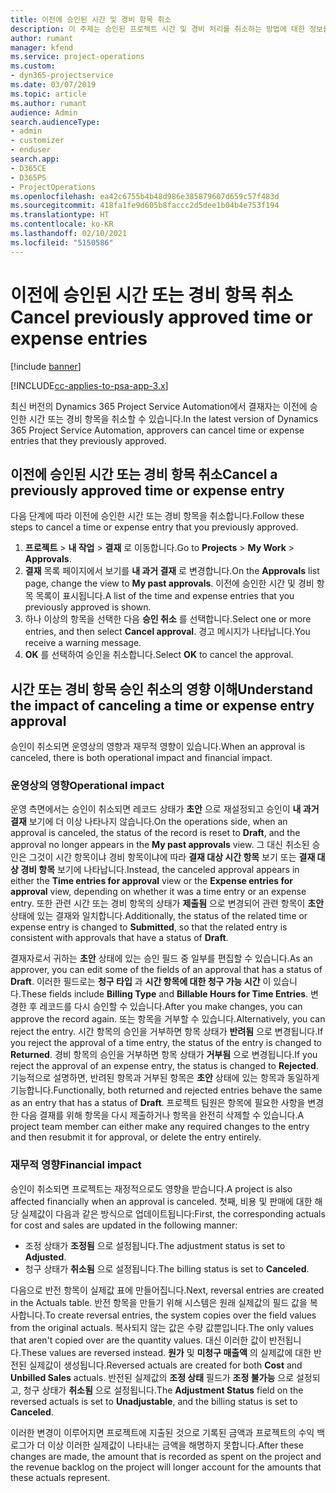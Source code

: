 ```yaml
---
title: 이전에 승인된 시간 및 경비 항목 취소
description: 이 주제는 승인된 프로젝트 시간 및 경비 처리를 취소하는 방법에 대한 정보를 제공합니다.
author: rumant
manager: kfend
ms.service: project-operations
ms.custom:
- dyn365-projectservice
ms.date: 03/07/2019
ms.topic: article
ms.author: rumant
audience: Admin
search.audienceType:
- admin
- customizer
- enduser
search.app:
- D365CE
- D365PS
- ProjectOperations
ms.openlocfilehash: ea42c6755b4b48d986e385879607d659c57f483d
ms.sourcegitcommit: 418fa1fe9d605b8faccc2d5dee1b04b4e753f194
ms.translationtype: HT
ms.contentlocale: ko-KR
ms.lasthandoff: 02/10/2021
ms.locfileid: "5150586"
---
```

# <a name="cancel-previously-approved-time-or-expense-entries"></a><span data-ttu-id="1fa75-103">이전에 승인된 시간 또는 경비 항목 취소</span><span class="sxs-lookup"><span data-stu-id="1fa75-103">Cancel previously approved time or expense entries</span></span>

[!include [banner](../includes/psa-now-project-operations.md)]

[!INCLUDE[cc-applies-to-psa-app-3.x](../includes/cc-applies-to-psa-app-3x.md)]

<span data-ttu-id="1fa75-104">최신 버전의 Dynamics 365 Project Service Automation에서 결재자는 이전에 승인한 시간 또는 경비 항목을 취소할 수 있습니다.</span><span class="sxs-lookup"><span data-stu-id="1fa75-104">In the latest version of Dynamics 365 Project Service Automation, approvers can cancel time or expense entries that they previously approved.</span></span>

## <a name="cancel-a-previously-approved-time-or-expense-entry"></a><span data-ttu-id="1fa75-105">이전에 승인된 시간 또는 경비 항목 취소</span><span class="sxs-lookup"><span data-stu-id="1fa75-105">Cancel a previously approved time or expense entry</span></span>

<span data-ttu-id="1fa75-106">다음 단계에 따라 이전에 승인한 시간 또는 경비 항목을 취소합니다.</span><span class="sxs-lookup"><span data-stu-id="1fa75-106">Follow these steps to cancel a time or expense entry that you previously approved.</span></span>

1. <span data-ttu-id="1fa75-107">**프로젝트** \> **내 작업** \> **결재** 로 이동합니다.</span><span class="sxs-lookup"><span data-stu-id="1fa75-107">Go to **Projects** \> **My Work** \> **Approvals**.</span></span>
2. <span data-ttu-id="1fa75-108">**결재** 목록 페이지에서 보기를 **내 과거 결재** 로 변경합니다.</span><span class="sxs-lookup"><span data-stu-id="1fa75-108">On the **Approvals** list page, change the view to **My past approvals**.</span></span> <span data-ttu-id="1fa75-109">이전에 승인한 시간 및 경비 항목 목록이 표시됩니다.</span><span class="sxs-lookup"><span data-stu-id="1fa75-109">A list of the time and expense entries that you previously approved is shown.</span></span>
3. <span data-ttu-id="1fa75-110">하나 이상의 항목을 선택한 다음 **승인 취소** 를 선택합니다.</span><span class="sxs-lookup"><span data-stu-id="1fa75-110">Select one or more entries, and then select **Cancel approval**.</span></span> <span data-ttu-id="1fa75-111">경고 메시지가 나타납니다.</span><span class="sxs-lookup"><span data-stu-id="1fa75-111">You receive a warning message.</span></span>
4. <span data-ttu-id="1fa75-112">**OK** 를 선택하여 승인을 취소합니다.</span><span class="sxs-lookup"><span data-stu-id="1fa75-112">Select **OK** to cancel the approval.</span></span>

## <a name="understand-the-impact-of-canceling-a-time-or-expense-entry-approval"></a><span data-ttu-id="1fa75-113">시간 또는 경비 항목 승인 취소의 영향 이해</span><span class="sxs-lookup"><span data-stu-id="1fa75-113">Understand the impact of canceling a time or expense entry approval</span></span>

<span data-ttu-id="1fa75-114">승인이 취소되면 운영상의 영향과 재무적 영향이 있습니다.</span><span class="sxs-lookup"><span data-stu-id="1fa75-114">When an approval is canceled, there is both operational impact and financial impact.</span></span>

### <a name="operational-impact"></a><span data-ttu-id="1fa75-115">운영상의 영향</span><span class="sxs-lookup"><span data-stu-id="1fa75-115">Operational impact</span></span>

<span data-ttu-id="1fa75-116">운영 측면에서는 승인이 취소되면 레코드 상태가 **초안** 으로 재설정되고 승인이 **내 과거 결재** 보기에 더 이상 나타나지 않습니다.</span><span class="sxs-lookup"><span data-stu-id="1fa75-116">On the operations side, when an approval is canceled, the status of the record is reset to **Draft**, and the approval no longer appears in the **My past approvals** view.</span></span> <span data-ttu-id="1fa75-117">그 대신 취소된 승인은 그것이 시간 항목이냐 경비 항목이냐에 따라 **결재 대상 시간 항목** 보기 또는 **결재 대상 경비 항목** 보기에 나타납니다.</span><span class="sxs-lookup"><span data-stu-id="1fa75-117">Instead, the canceled approval appears in either the **Time entries for approval** view or the **Expense entries for approval** view, depending on whether it was a time entry or an expense entry.</span></span> <span data-ttu-id="1fa75-118">또한 관련 시간 또는 경비 항목의 상태가 **제출됨** 으로 변경되어 관련 항목이 **초안** 상태에 있는 결재와 일치합니다.</span><span class="sxs-lookup"><span data-stu-id="1fa75-118">Additionally, the status of the related time or expense entry is changed to **Submitted**, so that the related entry is consistent with approvals that have a status of **Draft**.</span></span>

<span data-ttu-id="1fa75-119">결재자로서 귀하는 **초안** 상태에 있는 승인 필드 중 일부를 편집할 수 있습니다.</span><span class="sxs-lookup"><span data-stu-id="1fa75-119">As an approver, you can edit some of the fields of an approval that has a status of **Draft**.</span></span> <span data-ttu-id="1fa75-120">이러한 필드로는 **청구 타입** 과 **시간 항목에 대한 청구 가능 시간** 이 있습니다.</span><span class="sxs-lookup"><span data-stu-id="1fa75-120">These fields include **Billing Type** and **Billable Hours for Time Entries**.</span></span> <span data-ttu-id="1fa75-121">변경한 후 레코드를 다시 승인할 수 있습니다.</span><span class="sxs-lookup"><span data-stu-id="1fa75-121">After you make changes, you can approve the record again.</span></span> <span data-ttu-id="1fa75-122">또는 항목을 거부할 수 있습니다.</span><span class="sxs-lookup"><span data-stu-id="1fa75-122">Alternatively, you can reject the entry.</span></span> <span data-ttu-id="1fa75-123">시간 항목의 승인을 거부하면 항목 상태가 **반려됨** 으로 변경됩니다.</span><span class="sxs-lookup"><span data-stu-id="1fa75-123">If you reject the approval of a time entry, the status of the entry is changed to **Returned**.</span></span> <span data-ttu-id="1fa75-124">경비 항목의 승인을 거부하면 항목 상태가 **거부됨** 으로 변경됩니다.</span><span class="sxs-lookup"><span data-stu-id="1fa75-124">If you reject the approval of an expense entry, the status is changed to **Rejected**.</span></span> <span data-ttu-id="1fa75-125">기능적으로 설명하면, 반려된 항목과 거부된 항목은 **초안** 상태에 있는 항목과 동일하게 기능합니다.</span><span class="sxs-lookup"><span data-stu-id="1fa75-125">Functionally, both returned and rejected entries behave the same as an entry that has a status of **Draft**.</span></span> <span data-ttu-id="1fa75-126">프로젝트 팀원은 항목에 필요한 사항을 변경한 다음 결재를 위해 항목을 다시 제출하거나 항목을 완전히 삭제할 수 있습니다.</span><span class="sxs-lookup"><span data-stu-id="1fa75-126">A project team member can either make any required changes to the entry and then resubmit it for approval, or delete the entry entirely.</span></span>

### <a name="financial-impact"></a><span data-ttu-id="1fa75-127">재무적 영향</span><span class="sxs-lookup"><span data-stu-id="1fa75-127">Financial impact</span></span>

<span data-ttu-id="1fa75-128">승인이 취소되면 프로젝트는 재정적으로도 영향을 받습니다.</span><span class="sxs-lookup"><span data-stu-id="1fa75-128">A project is also affected financially when an approval is canceled.</span></span> <span data-ttu-id="1fa75-129">첫째, 비용 및 판매에 대한 해당 실제값이 다음과 같은 방식으로 업데이트됩니다:</span><span class="sxs-lookup"><span data-stu-id="1fa75-129">First, the corresponding actuals for cost and sales are updated in the following manner:</span></span>

- <span data-ttu-id="1fa75-130">조정 상태가 **조정됨** 으로 설정됩니다.</span><span class="sxs-lookup"><span data-stu-id="1fa75-130">The adjustment status is set to **Adjusted**.</span></span>
- <span data-ttu-id="1fa75-131">청구 상태가 **취소됨** 으로 설정됩니다.</span><span class="sxs-lookup"><span data-stu-id="1fa75-131">The billing status is set to **Canceled**.</span></span>

<span data-ttu-id="1fa75-132">다음으로 반전 항목이 실제값 표에 만들어집니다.</span><span class="sxs-lookup"><span data-stu-id="1fa75-132">Next, reversal entries are created in the Actuals table.</span></span> <span data-ttu-id="1fa75-133">반전 항목을 만들기 위해 시스템은 원래 실제값의 필드 값을 복사합니다.</span><span class="sxs-lookup"><span data-stu-id="1fa75-133">To create reversal entries, the system copies over the field values from the original actuals.</span></span> <span data-ttu-id="1fa75-134">복사되지 않는 값은 수량 값뿐입니다.</span><span class="sxs-lookup"><span data-stu-id="1fa75-134">The only values that aren't copied over are the quantity values.</span></span> <span data-ttu-id="1fa75-135">대신 이러한 값이 반전됩니다.</span><span class="sxs-lookup"><span data-stu-id="1fa75-135">These values are reversed instead.</span></span> <span data-ttu-id="1fa75-136">**원가** 및 **미청구 매출액** 의 실제값에 대한 반전된 실제값이 생성됩니다.</span><span class="sxs-lookup"><span data-stu-id="1fa75-136">Reversed actuals are created for both **Cost** and **Unbilled Sales** actuals.</span></span> <span data-ttu-id="1fa75-137">반전된 실제값의 **조정 상태** 필드가 **조정 불가능** 으로 설정되고, 청구 상태가 **취소됨** 으로 설정됩니다.</span><span class="sxs-lookup"><span data-stu-id="1fa75-137">The **Adjustment Status** field on the reversed actuals is set to **Unadjustable**, and the billing status is set to **Canceled**.</span></span>

<span data-ttu-id="1fa75-138">이러한 변경이 이루어지면 프로젝트에 지출된 것으로 기록된 금액과 프로젝트의 수익 백로그가 더 이상 이러한 실제값이 나타내는 금액을 해명하지 못합니다.</span><span class="sxs-lookup"><span data-stu-id="1fa75-138">After these changes are made, the amount that is recorded as spent on the project and the revenue backlog on the project will longer account for the amounts that these actuals represent.</span></span>
